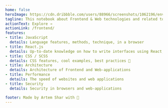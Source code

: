 ```yaml
---
home: false
heroImage: https://cdn.dribbble.com/users/88966/screenshots/1062196/environment.png
tagline: This notebook about Frontend & Web technologies and related topics like UX, design, backend, API's, management in IT
actionText: Explore →
actionLink: /frontend/
features:
- title: JavaScript
  details: Language features, methods, technique, in a browser
- title: React.js
  details: Up-to-date knowledge on how to write interfaces using React, examples
- title: CSS / SCSS
  details: CSS features, cool examples, best practices 🎨
- title: Architecture
  details: Architecture of Frontend and Web-applications
- title: Performance
  details: The speed of websites and web applications
- title: Security
  details: Security in browsers and web-applications

footer: Made by Artem Shar with 🖤
---
```


<HomePage/>

